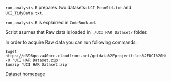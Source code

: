 `run_analysis.R` prepares two datasets: `UCI_MeanStd.txt` and `UCI_TidyData.txt`.

`run_analysis.R` is explained in `CodeBook.md`.

Script asumes that Raw data is loaded in `./UCI HAR Dataset/` folder.

In order to acquire Raw data you can run following commands:

```
$wget https://d396qusza40orc.cloudfront.net/getdata%2Fprojectfiles%2FUCI%20HAR%20Dataset.zip -O 'UCI HAR Dataset.zip'
$unzip 'UCI HAR Dataset.zip'
```

[Dataset homepage](http://archive.ics.uci.edu/ml/datasets/Human+Activity+Recognition+Using+Smartphones)
